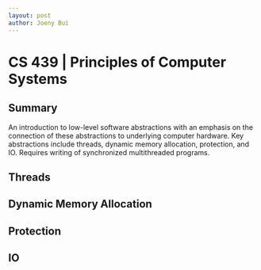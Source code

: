 ```yaml
---
layout: post
author: Joeny Bui
---
```


# CS 439 | Principles of Computer Systems

## Summary

An introduction to low-level software abstractions with an emphasis on the connection of these abstractions to underlying computer hardware. Key abstractions include threads, dynamic memory allocation, protection, and IO. Requires writing of synchronized multithreaded programs.

## Threads

## Dynamic Memory Allocation

## Protection

## IO